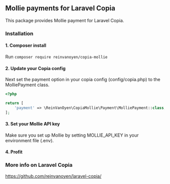 ## Mollie payments for Laravel Copia

This package provides Mollie payment for Laravel Copia.

### Installation

#### 1. Composer install
Run
`composer require reinvanoyen/copia-mollie`

#### 2. Update your Copia config
Next set the payment option in your copia config (config/copia.php) to 
the MolliePayment class.

```php
<?php

return [
    'payment' => \ReinVanOyen\CopiaMollie\Payment\MolliePayment::class,
];
```

#### 3. Set your Mollie API key
Make sure you set up Mollie by setting MOLLIE_API_KEY in your environment file (.env).

#### 4. Profit

### More info on Laravel Copia
https://github.com/reinvanoyen/laravel-copia/
